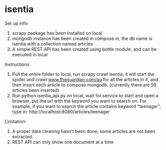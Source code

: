 # isentia

Set up info:
1. scrapy package has been installed on local 
2. mongodb instance has been created in compose.io, the db name is isentia with a collection named articles
3. A simple REST API has been created using bottle module, and can be executed in local

Instructions
1. Pull the entire folder to local, run scrapy crawl isentia, it will start the spider and crawl  www.theguardian.com/au for 
   all the articles in it, and then insert each article to compose mongodb. (currently there are 59 articles been inserted)
2. Run python isentia_api.py on local, wait for service to start and open a browser, put the url with the keyword you want to
   search on. For example, if you want to search the article contains keyword "teenager", type in: 
   http://localhost:8080/articles/teenager
   
Limitation:
1. A proper data cleaning hasn't been done, some articles are not been extracted.
2. REST API can only show one document at a time
